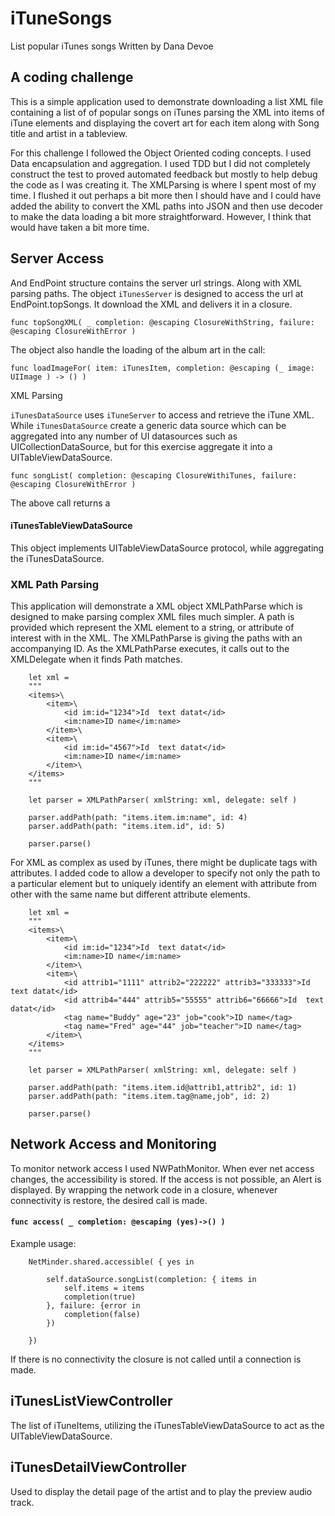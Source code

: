 # iTuneSongs
List popular iTunes songs
Written by Dana Devoe

## A coding challenge

This is a simple application used to demonstrate downloading a list XML file containing a list of of popular songs on iTunes parsing the XML into items of iTune elements and displaying the covert art for each item along with Song title and artist in a tableview.

For this challenge I followed the Object Oriented coding concepts.  I used Data encapsulation and aggregation.  I used TDD but I did not completely construct the test to proved automated feedback but mostly to help debug the code as I was creating it.  The XMLParsing is where I spent most of my time.  I flushed it out perhaps a bit more then I should have and I could have added the ability to convert the XML paths into JSON and then use decoder to make the data loading a bit more straightforward.  However, I think that would have taken a bit more time.
## Server Access
And EndPoint structure contains the server url strings. Along with XML parsing paths.  The object `iTunesServer` is designed to access the url at EndPoint.topSongs.  It download the XML and delivers it in a closure. 

`func topSongXML( _ completion: @escaping ClosureWithString, failure: @escaping ClosureWithError )`

 The object also handle the loading of the album art in the call:

`func loadImageFor( item: iTunesItem, completion: @escaping (_ image: UIImage ) -> () )`

XML Parsing

`iTunesDataSource` uses `iTuneServer` to access and retrieve the iTune XML.  While `iTunesDataSource` create a generic data source which can be aggregated into any number of UI datasources such as UICollectionDataSource, but for this exercise aggregate it into a UITableViewDataSource.

`func songList( completion: @escaping ClosureWithiTunes, failure: @escaping ClosureWithError )`

The above call returns a 

#### iTunesTableViewDataSource

This object implements UITableViewDataSource protocol, while aggregating the iTunesDataSource.

### XML Path Parsing
This application will demonstrate a XML object XMLPathParse which is designed to make parsing complex XML files much simpler.  A path is provided which represent the XML element to a string, or attribute of interest with in the XML.  The XMLPathParse is giving the paths with an accompanying ID.  As the XMLPathParse executes, it calls out to the XMLDelegate when it finds Path matches.  

        let xml =
        """
        <items>\
            <item>\
                <id im:id="1234">Id  text datat</id>
                <im:name>ID name</im:name>
            </item>\
            <item>\
                <id im:id="4567">Id  text datat</id>
                <im:name>ID name</im:name>
            </item>\
        </items>
        """

        let parser = XMLPathParser( xmlString: xml, delegate: self )
        
        parser.addPath(path: "items.item.im:name", id: 4)
        parser.addPath(path: "items.item.id", id: 5)

        parser.parse()

For XML as complex as used by iTunes, there might be duplicate tags with attributes.  I added code to allow a developer to specify not only the path to a particular element but to uniquely identify an element with attribute from other with the same name but different attribute elements.

        let xml =
        """
        <items>\
            <item>\
                <id im:id="1234">Id  text datat</id>
                <im:name>ID name</im:name>
            </item>\
            <item>\
                <id attrib1="1111" attrib2="222222" attrib3="333333">Id  text datat</id>
                <id attrib4="444" attrib5="55555" attrib6="66666">Id  text datat</id>
                <tag name="Buddy" age="23" job="cook">ID name</tag>
                <tag name="Fred" age="44" job="teacher">ID name</tag>
            </item>\
        </items>
        """

        let parser = XMLPathParser( xmlString: xml, delegate: self )
        
        parser.addPath(path: "items.item.id@attrib1,attrib2", id: 1)
        parser.addPath(path: "items.item.tag@name,job", id: 2)

        parser.parse()

## Network Access and Monitoring 
To monitor network access I used NWPathMonitor.  When ever net access changes, the accessibility is stored.  If the access is not possible, an Alert is displayed.  By wrapping the network code in a closure, whenever connectivity is restore, the desired call is made. 

#### `func access( _ completion: @escaping (yes)->() )`

Example usage:

        NetMinder.shared.accessible( { yes in
            
            self.dataSource.songList(completion: { items in
                self.items = items
                completion(true)
            }, failure: {error in
                completion(false)
            })
            
        })
If there is no connectivity the closure is not called until a connection is made.

## iTunesListViewController ##
The list of iTuneItems, utilizing the iTunesTableViewDataSource to act as the UITableViewDataSource.

## iTunesDetailViewController ##

Used to display the detail page of the artist and to play the preview audio track.

